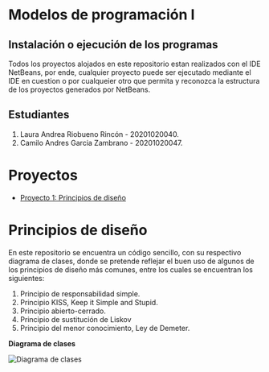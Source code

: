 # Modelos de programación I

## Instalación o ejecución de los programas
Todos los proyectos alojados en este repositorio estan realizados con el IDE NetBeans, por ende, cualquier proyecto puede ser ejecutado mediante el IDE en cuestion o por cualqueier otro que permita y reconozca la estructura de los proyectos generados por NetBeans.

## Estudiantes
1. Laura Andrea Riobueno Rincón - 20201020040.
1. Camilo Andres Garcia Zambrano - 20201020047.

# Proyectos
- [Proyecto 1: Principios de diseño](./Actividad_principios/Docente)

# Principios de diseño
En este repositorio se encuentra un código sencillo, con su respectivo diagrama de clases, donde se pretende reflejar el buen uso de algunos de los principios de diseño más comunes, entre los cuales se encuentran los siguientes:

1. Principio de responsabilidad simple.
1. Principio KISS, Keep it Simple and Stupid.
1. Principio abierto-cerrado.
1. Principio de sustitución de Liskov
1. Principio del menor conocimiento, Ley de Demeter.

**Diagrama de clases**

![Diagrama de clases](Diagrama.jpeg)
